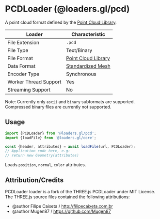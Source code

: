# PCDLoader (@loaders.gl/pcd)

A point cloud format defined by the [Point Cloud Library](https://en.wikipedia.org/wiki/Point_Cloud_Library).

| Loader                | Characteristic                                                                            |
| --------------------- | ----------------------------------------------------------------------------------------- |
| File Extension        | `.pcd`                                                                                    |
| File Type             | Text/Binary                                                                               |
| File Format           | [Point Cloud Library](http://pointclouds.org/documentation/tutorials/pcd_file_format.php) |
| Data Format           | [Standardized Mesh](docs/api-reference/mesh-loaders/category-mesh.md)                     |
| Encoder Type          | Synchronous                                                                               |
| Worker Thread Support | Yes                                                                                       |
| Streaming Support     | No                                                                                        |

Note: Currently only `ascii` and `binary` subformats are supported. Compressed binary files are currently not supported.

## Usage

```js
import {PCDLoader} from '@loaders.gl/pcd';
import {loadFile} from '@loaders.gl/core';

const {header, attributes} = await loadFile(url, PCDLoader);
// Application code here, e.g:
// return new Geometry(attributes)
```

Loads `position`, `normal`, `color` attributes.

## Attribution/Credits

PCDLoader loader is a fork of the THREE.js PCDLoader under MIT License. The THREE.js source files contained the following attributions:

- @author Filipe Caixeta / http://filipecaixeta.com.br
- @author Mugen87 / https://github.com/Mugen87
